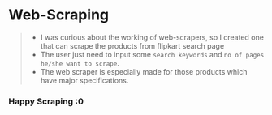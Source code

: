 # Web-Scraping
> * I was curious about the working of web-scrapers, so I created one that can scrape the products from flipkart search page
> * The user just need to input some `search keywords` and `no of pages he/she want to scrape`.
> * The web scraper is especially made for those products which have major specifications.
### Happy Scraping :0
